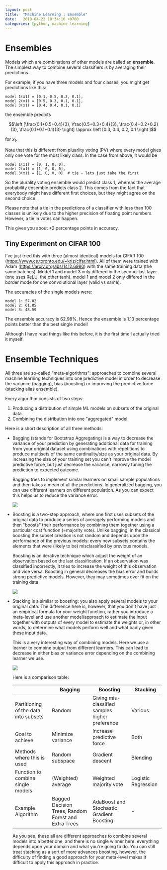 ```yaml
---
layout: post
title:  "Machine Learning : Ensemble"
date:   2018-04-22 18:34:10 +0700
categories: [python, machine learning]
---
```


<script src="https://cdn.mathjax.org/mathjax/latest/MathJax.js?config=TeX-AMS-MML_HTMLorMML" type="text/javascript"></script> 
# Ensembles

Models which are combinations of other models are called an **ensemble**. The simplest way to combine several classifiers is by averaging their predictions.

For example, if you have three models and four classes, you might get predictions like this:

```
model 1(x1) = [0.1, 0.5, 0.3, 0.1],
model 2(x1) = [0.5, 0.3, 0.1, 0.1],
model 3(x1) = [0.4, 0.4, 0.1, 0.1]
```

the ensemble predicts 

$$\left [\frac{0.1+0.5+0.4}{3}, \frac{0.5+0.3+0.4}{3}, \frac{0.4+0.2+0.2}{3}, \frac{0.1+0.1+0.1}{3} \right] \approx \left [0.3, 0.4, 0.2, 0.1 \right ]$$

for $x_1$.

Note that this is different from pluarlity voting (PV) where every model gives only one vote for the most likely class. In the case from above, it would be

```
model 1(x1) = [0, 1, 0, 0],
model 2(x1) = [1, 0, 0, 0],
model 3(x1) = [1, 0, 0, 0]  # tie - lets just take the first
```

So the plurality voting ensemble would predict class 1, whereas the average probability ensemble predicts class 2. This comes from the fact that everybody might have different first choices, but they might agree on the second choice.

Please note that a tie in the predictions of a classifier with less than 100 classes is unlikely due to the higher precision of floating point numbers. However, a tie in votes can happen.

This gives you about +2 percentage points in accuracy.

## Tiny Experiment on CIFAR 100

I've just tried this with three (almost identical) models for CIFAR 100 (https://www.cs.toronto.edu/~kriz/cifar.html). All of them were trained with Adam (https://arxiv.org/abs/1412.6980) with the same training data (the same batches). Model 1 and model 3 only differed in the second-last layer (one uses ReLU, the other tanh), model 1 and model 2 only differed in the border mode for one convolutional layer (valid vs same).

The accuracies of the single models were:

```
model 1: 57.02
model 2: 61.85
model 3: 48.59
```

The ensemble accuracy is 62.98%. Hence the ensemble is 1.13 percentage points better than the best single model!

Although I have read things like this before, it is the first time I actually tried it myself.

# Ensemble Techniques

All three are so-called "meta-algorithms": approaches to combine several machine learning techniques into one predictive model in order to decrease the variance (bagging), bias (boosting) or improving the predictive force (stacking alias ensemble).

Every algorithm consists of two steps:
1. Producing a distribution of simple ML models on subsets of the original data.
2. Combining the distribution into one "aggregated" model.

Here is a short description of all three methods:

- Bagging (stands for Bootstrap Aggregating) is a way to decrease the variance of your      prediction by generating additional data for training from your original dataset using combinations with repetitions to produce multisets of the same cardinality/size as your original data. By increasing the size of your training set you can't improve the model predictive force, but just decrease the variance, narrowly tuning the prediction to expected outcome. 

  Bagging tries to implement similar learners on small sample populations and then takes a mean of all the predictions. In generalized bagging, you can use different learners on different population.  As you can expect this helps us to reduce the variance error.

  [![](https://www.analyticsvidhya.com/wp-content/uploads/2015/07/bagging.png)]()

- Boosting is a two-step approach, where one first uses subsets of the original data to produce a series of averagely performing models and then "boosts" their performance by combining them together using a particular cost function (=majority vote). Unlike bagging, in the classical boosting the subset creation is not random and depends upon the performance of the previous models: every new subsets contains the elements that were (likely to be) misclassified by previous models.

  Boosting is an iterative technique which adjust the weight of an observation based on the last classification. If an observation was classified incorrectly, it tries to increase the weight of this observation and vice versa. Boosting in general decreases the bias error and builds strong predictive models. However, they may sometimes over fit on the training data

  [![](https://www.analyticsvidhya.com/wp-content/uploads/2015/07/boosting.png)]()

- Stacking is a similar to boosting: you also apply several models to your original data. The difference here is, however, that you don't have just an empirical formula for your weight function, rather you introduce a meta-level and use another model/approach to estimate the input together with outputs of every model to estimate the weights or, in other words, to determine what models perform well and what badly given these input data.

  This is a very interesting way of combining models. Here we use a learner to combine output from different learners. This can lead to decrease in either bias or variance error depending on the combining learner we use.

  [![](https://www.analyticsvidhya.com/wp-content/uploads/2015/07/stacking-297x300.png)]()

  Here is a comparison table:

  | |Bagging|Boosting|Stacking|
  |-|-------|--------|--------|
  |Partitioning of the data into subsets|Random|Giving mis-classified samples higher preference|Various|
  |Goal to achieve|Minimize variance| Increase predictive force|Both|
  |Methods where this is used|Random subspace|Gradient descent|Blending|
  |Function to combine single models|(Weighted) average|Weighted majority vote|Logistic Regression|
  |Example Algorithm|Bagged Decision Trees, Random Forest and Extra Trees|AdaBoost and Stochastic Gradient Boosting|-|

  As you see, these all are different approaches to combine several models into a better one, and there is no single winner here: everything depends upon your domain and what you're going to do. You can still treat stacking as a sort of more advances boosting, however, the difficulty of finding a good approach for your meta-level makes it difficult to apply this approach in practice.

